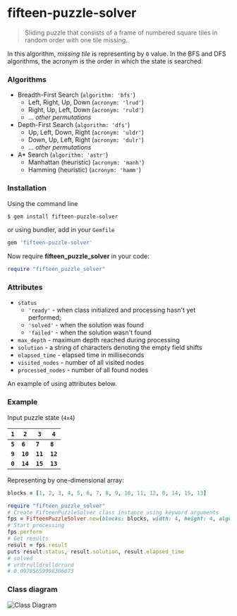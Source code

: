 # fifteen-puzzle-solver
> Sliding puzzle that consists of a frame of numbered square tiles in random order with one tile missing.

In this algorithm, *missing tile* is representing by `0` value. In the BFS and DFS algorithms, the acronym is the order in which the state is searched.
### Algorithms
*  Breadth-First Search (`algorithm: 'bfs'`)
    * Left, Right, Up, Down (`acronym: 'lrud'`)
    * Right, Up, Left, Down (`acronym: 'ruld'`)
    * ... *other permutations*
*  Depth-First Search (`algorithm: 'dfs'`)
    * Up, Left, Down, Right (`acronym: 'uldr'`)
    * Down, Up, Left, Right (`acronym: 'dulr'`)
    * ... *other permutations*
*  A* Search (`algorithm: 'astr'`)
    * Manhattan (heuristic) (`acronym: 'manh'`)
    * Hamming (heuristic) (`acronym: 'hamm'`)
### Installation
Using the command line
```bash
$ gem install fifteen-puzzle-solver
```
or using bundler, add in your `Gemfile`
```ruby
gem 'fifteen-puzzle-solver'
```
Now require **fifteen_puzzle_solver** in your code:
```ruby
require "fifteen_puzzle_solver"
```
### Attributes
* `status`
    * `'ready'` - when class initialized and processing hasn't yet performed;
    * `'solved'` - when the solution was found
    * `'failed'` - when the solution wasn't found
* `max_depth` - maximum depth reached during processing
* `solution` - a string of characters denoting the empty field shifts
* `elapsed_time` - elapsed time in milliseconds
* `visited_nodes` - number of all visited nodes
* `processed_nodes` - number of all found nodes

An example of using attributes below.

### Example
Input puzzle state (`4x4`)

| **`1`** | **`2`**  | **`3`**  | **`4`**  |
| ------- | -------- | -------- | -------- |
| **`5`** | **`6`**  | **`7`**  | **`8`**  |
| **`9`** | **`10`** | **`11`** | **`12`** |
| **`0`** | **`14`** | **`15`** | **`13`** |

Representing by one-dimensional array:
```ruby
blocks = [1, 2, 3, 4, 5, 6, 7, 8, 9, 10, 11, 12, 0, 14, 15, 13]
```

```ruby
require "fifteen_puzzle_solver"
# Create FifteenPuzzleSolver class instance using keyword arguments
fps = FifteenPuzzleSolver.new(blocks: blocks, width: 4, height: 4, algorithm: "astr", acronym: "manh")
# Start processing
fps.perform
# Get results
result = fps.result
puts result.status, result.solution, result.elapsed_time
# solved
# urdrrulldrulldrrurd
# 0.09785659998306073
```

### Class diagram
![Class Diagram](https://i.imgur.com/Ekidil3.png)
